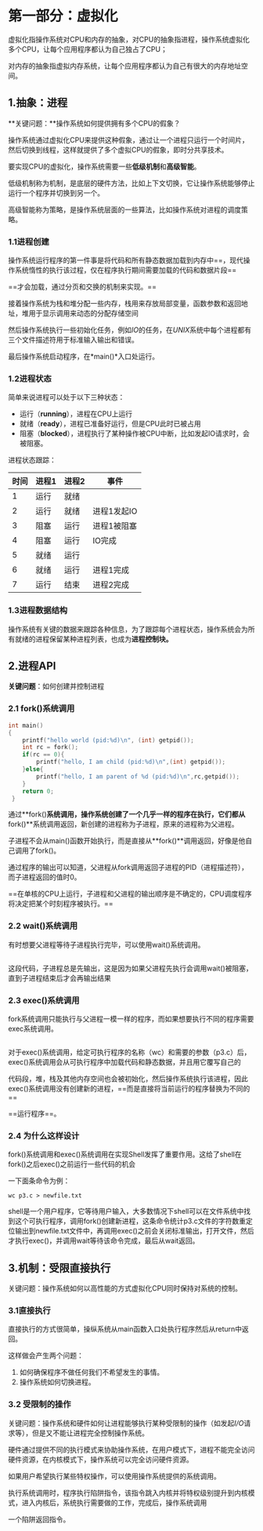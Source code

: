 # 第一部分：虚拟化

虚拟化指操作系统对CPU和内存的抽象，对CPU的抽象指进程，操作系统虚拟化多个CPU，让每个应用程序都认为自己独占了CPU；

对内存的抽象指虚拟内存系统，让每个应用程序都认为自己有很大的内存地址空间。

## 1.抽象：进程

**关键问题：**操作系统如何提供拥有多个CPU的假象？

操作系统通过虚拟化CPU来提供这种假象，通过让一个进程只运行一个时间片，然后切换到线程，这样就提供了多个虚拟CPU的假象，即时分共享技术。

要实现CPU的虚拟化，操作系统需要一些**低级机制**和**高级智能**。

低级机制称为机制，是底层的硬件方法，比如上下文切换，它让操作系统能够停止运行一个程序并切换到另一个。

高级智能称为策略，是操作系统层面的一些算法，比如操作系统对进程的调度策略。

### 1.1进程创建

操作系统运行程序的第一件事是将代码和所有静态数据加载到内存中==，现代操作系统惰性的执行该过程，仅在程序执行期间需要加载的代码和数据片段==

==才会加载，通过分页和交换的机制来实现。==

接着操作系统为栈和堆分配一些内存，栈用来存放局部变量，函数参数和返回地址，堆用于显示调用来动态的分配存储空间

然后操作系统执行一些初始化任务，例如*IO*的任务，在*UNIX*系统中每个进程都有三个文件描述符用于标准输入输出和错误。

最后操作系统启动程序，在*main()*入口处运行。

### 1.2进程状态

简单来说进程可以处于以下三种状态：

* 运行（**running**），进程在CPU上运行
* 就绪（**ready**），进程已准备好运行，但是CPU此时已被占用
* 阻塞（**blocked**），进程执行了某种操作被CPU中断，比如发起IO请求时，会被阻塞。

进程状态跟踪：

| 时间 | 进程1 | 进程2 | 事件        |
| ---- | ----- | ----- | ----------- |
| 1    | 运行  | 就绪  |             |
| 2    | 运行  | 就绪  | 进程1发起IO |
| 3    | 阻塞  | 运行  | 进程1被阻塞 |
| 4    | 阻塞  | 运行  | IO完成      |
| 5    | 就绪  | 运行  |             |
| 6    | 就绪  | 运行  | 进程1完成   |
| 7    | 运行  | 结束  | 进程2完成   |

### 1.3进程数据结构

操作系统有关键的数据来跟踪各种信息，为了跟踪每个进程状态，操作系统会为所有就绪的进程保留某种进程列表，也成为**进程控制块。**

## 2.进程API

**关键问题**：如何创建并控制进程

### 2.1 fork()系统调用

~~~c
int main()
{
	printf("hello world (pid:%d)\n", (int) getpid());
	int rc = fork();
	if(rc == 0){
		printf("hello, I am child (pid:%d)\n",(int) getpid());
	}else{
		printf("hello, I am parent of %d (pid:%d)\n",rc,getpid());
	}
	return 0;
 } 
~~~

通过**fork()**系统调用，操作系统创建了一个几乎一样的程序在执行，它们都从**fork()**系统调用返回，新创建的进程称为子进程，原来的进程称为父进程。

子进程不会从main()函数开始执行，而是直接从**fork()**调用返回，好像是他自己调用了fork()。

通过程序的输出可以知道，父进程从fork调用返回子进程的PID（进程描述符），而子进程返回的值时0。

==在单核的CPU上运行，子进程和父进程的输出顺序是不确定的，CPU调度程序将决定把某个时刻程序被执行。==

### 2.2 wait()系统调用

有时想要父进程等待子进程执行完毕，可以使用wait()系统调用。

~~~c
~~~

这段代码，子进程总是先输出，这是因为如果父进程先执行会调用wait()被阻塞，直到子进程结束后才会再输出结果

### 2.3 exec()系统调用

fork系统调用只能执行与父进程一模一样的程序，而如果想要执行不同的程序需要exec系统调用。

~~~C

~~~

对于exec()系统调用，给定可执行程序的名称（wc）和需要的参数（p3.c）后，exec()系统调用会从可执行程序中加载代码和静态数据，并且用它覆写自己的

代码段，堆，栈及其他内存空间也会被初始化，然后操作系统执行该进程，因此exec()系统调用没有创建新的进程，==而是直接将当前运行的程序替换为不同的==

==运行程序==。

### 2.4 为什么这样设计

fork()系统调用和exec()系统调用在实现Shell发挥了重要作用。这给了shell在fork()之后exec()之前运行一些代码的机会

一下面条命令为例：

~~~shell
wc p3.c > newfile.txt
~~~

shell是一个用户程序，它等待用户输入，大多数情况下shell可以在文件系统中找到这个可执行程序，调用fork()创建新进程，这条命令统计p3.c文件的字符数重定位输出到newfile.txt文件中，再调用exec()之前会关闭标准输出，打开文件，然后才执行exec()，并调用wait等待该命令完成，最后从wait返回。

## 3.机制：受限直接执行

关键问题：操作系统如何以高性能的方式虚拟化CPU同时保持对系统的控制。

### 3.1直接执行

直接执行的方式很简单，操纵系统从main函数入口处执行程序然后从return中返回。

这样做会产生两个问题：

1. 如何确保程序不做任何我们不希望发生的事情。
2. 操作系统如何切换进程。

### 3.2 受限制的操作

关键问题：操作系统和硬件如何让进程能够执行某种受限制的操作（如发起*I/O*请求等），但是又不能让进程完全控制操作系统。

硬件通过提供不同的执行模式来协助操作系统，在用户模式下，进程不能完全访问硬件资源，在内核模式下，操作系统可以完全访问硬件资源。

如果用户希望执行某些特权操作，可以使用操作系统提供的系统调用。

执行系统调用时，程序执行陷阱指令，该指令跳入内核并将特权级别提升到内核模式，进入内核后，系统执行需要做的工作，完成后，操作系统调用

一个陷阱返回指令。

